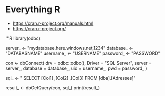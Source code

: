 # Everything R

- https://cran.r-project.org/manuals.html
- https://cran.r-project.org/

'''R
library(odbc)

server_ <- "mydatabase.here.windows.net,1234"
database_ <- "DATABASNAME"
username_ <- "USERNAME"
password_ <- "PASSWORD"

con <- dbConnect(
    drv = odbc::odbc(),
    Driver = "SQL Server",
    server = server_,
    database = database_,
    uid = username_,
    pwd = password_
    )

sql_ <- "
SELECT [Col1]
      ,[Col2]
      ,[Col3]
FROM [dba].[Adresses]"

result_ <- dbGetQuery(con, sql_)
print(result_)
```
